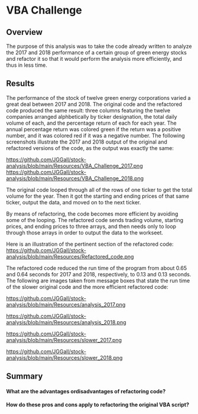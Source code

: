 # VBA Challenge

## Overview
The purpose of this analysis was to take the code already written to analyze the 2017 and 2018 performance of a certain group of green energy stocks and refactor it so that it would perform the analysis more efficiently, and thus in less time.


## Results
The performance of the stock of twelve green energy corporations varied a great deal between 2017 and 2018. The original code and the refactored code produced the same result: three columns featuring the twelve companies arranged alphbetically by ticker designation, the total daily volume of each, and the percentage return of each for each year. The annual percentage return was colored green if the return was a positive number, and it was colored red if it was a negative number.
The following screenshots illustrate the 2017 and 2018 output of the original and refactored versions of the code, as the output was exactly the same:

https://github.com/JGGall/stock-analysis/blob/main/Resources/VBA_Challenge_2017.png
https://github.com/JGGall/stock-analysis/blob/main/Resources/VBA_Challenge_2018.png

The original code looped through all of the rows of one ticker to get the total volume for the year. Then it got the starting and ending prices of that same ticker, output the data, and moved on to the next ticker.

By means of refactoring, the code becomes more efficient by avoiding some of the looping. The refactored code sends trading volume, starting prices, and ending prices to three arrays, and then needs only to loop through those arrays in order to output the data to the workseet.

Here is an illustration of the pertinent section of the refactored code:
https://github.com/JGGall/stock-analysis/blob/main/Resources/Refactored_code.png

The refactored code reduced the run time of the program from about 0.65 and 0.64 seconds for 2017 and 2018, respectively, to 0.13 and 0.13 seconds.
The following are images taken from message boxes that state the run time of the slower original code and the more efficient refactored code:

https://github.com/JGGall/stock-analysis/blob/main/Resources/analysis_2017.png

https://github.com/JGGall/stock-analysis/blob/main/Resources/analysis_2018.png

https://github.com/JGGall/stock-analysis/blob/main/Resources/slower_2017.png

https://github.com/JGGall/stock-analysis/blob/main/Resources/slower_2018.png


## Summary
#### What are the advantages ordisadvantages of refactoring code?

#### How do these pros and cons apply to refactoring the original VBA script?
